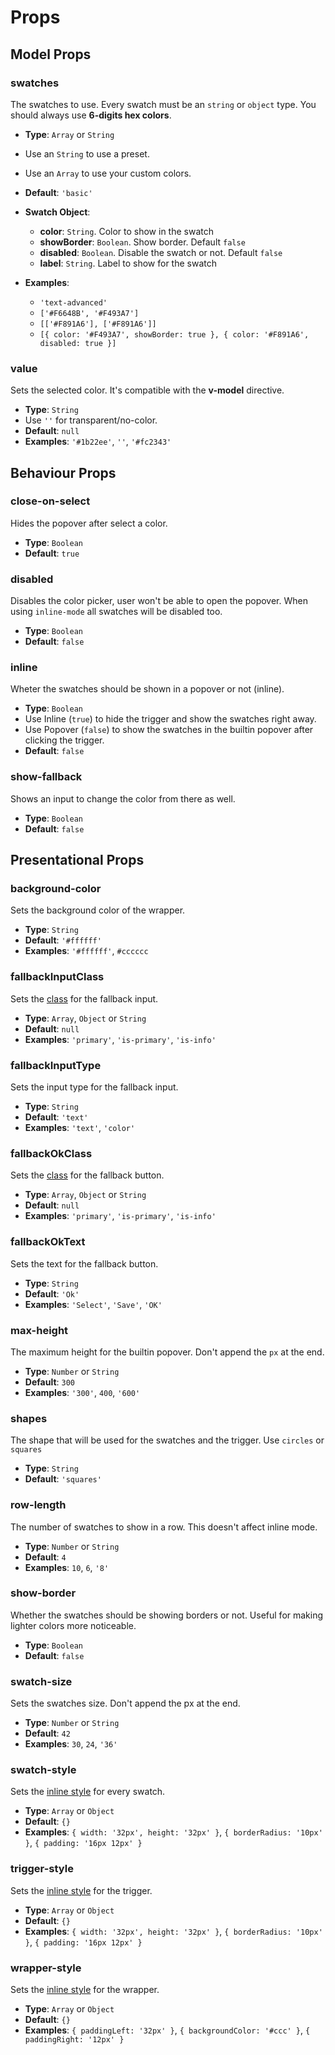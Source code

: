 # Props

## Model Props

### swatches

The swatches to use. Every swatch must be an `string` or `object` type. You should always use **6-digits hex colors**.

- **Type**: `Array` or `String`
- Use an `String` to use a preset.
- Use an `Array` to use your custom colors.

- **Default**: `'basic'`
- **Swatch Object**:
  - **color**:      `String`. Color to show in the swatch
  - **showBorder**: `Boolean`. Show border. Default `false`
  - **disabled**:   `Boolean`. Disable the swatch or not. Default `false`
  - **label**:      `String`. Label to show for the swatch
- **Examples**:
  - `'text-advanced'`
  - `['#F6648B', '#F493A7']`
  - `[['#F891A6'], ['#F891A6']]`
  - `[{ color: '#F493A7', showBorder: true }, { color: '#F891A6', disabled: true }]`

### value

Sets the selected color. It's compatible with the **v-model** directive.

- **Type**: `String`
- Use `''` for transparent/no-color.
- **Default**: `null`
- **Examples**: `'#1b22ee'`, `''`, `'#fc2343'`

## Behaviour Props

### close-on-select

Hides the popover after select a color.

- **Type**: `Boolean`
- **Default**: `true`

### disabled

Disables the color picker, user won't be able to open the popover. When using `inline-mode` all swatches will be disabled too.

- **Type**: `Boolean`
- **Default**: `false`

### inline

Wheter the swatches should be shown in a popover or not (inline).

- **Type**: `Boolean`
- Use Inline (`true`) to hide the trigger and show the swatches right away.
- Use Popover (`false`) to show the swatches in the builtin popover after clicking the trigger.
- **Default**: `false`

### show-fallback

Shows an input to change the color from there as well.

- **Type**: `Boolean`
- **Default**: `false`

## Presentational Props

### background-color

Sets the background color of the wrapper.

- **Type**: `String`
- **Default**: `'#ffffff'`
- **Examples**: `'#ffffff'`, `#cccccc`

### fallbackInputClass

Sets the [class](https://vuejs.org/v2/guide/class-and-style.html) for the fallback input.

- **Type**: `Array`, `Object` or `String`
- **Default**: `null`
- **Examples**: `'primary'`, `'is-primary'`, `'is-info'`

### fallbackInputType

Sets the input type for the fallback input.

- **Type**: `String`
- **Default**: `'text'`
- **Examples**: `'text'`, `'color'`

### fallbackOkClass

Sets the [class](https://vuejs.org/v2/guide/class-and-style.html) for the fallback button.

- **Type**: `Array`, `Object` or `String`
- **Default**: `null`
- **Examples**: `'primary'`, `'is-primary'`, `'is-info'`

### fallbackOkText

Sets the text for the fallback button.

- **Type**: `String`
- **Default**: `'Ok'`
- **Examples**: `'Select'`, `'Save'`, `'OK'`

### max-height

The maximum height for the builtin popover. Don't append the `px` at the end.

- **Type**: `Number` or `String`
- **Default**: `300`
- **Examples**: `'300'`, `400`, `'600'`

### shapes

The shape that will be used for the swatches and the trigger. Use `circles` or `squares`

- **Type**: `String`
- **Default**: `'squares'`

### row-length

The number of swatches to show in a row. This doesn't affect inline mode.

- **Type**: `Number` or `String`
- **Default**: `4`
- **Examples**: `10`, `6`, `'8'`

### show-border

Whether the swatches should be showing borders or not. Useful for making lighter colors more noticeable.

- **Type**: `Boolean`
- **Default**: `false`

### swatch-size

Sets the swatches size. Don't append the px at the end.

- **Type**: `Number` or `String`
- **Default**: `42`
- **Examples**: `30`, `24`, `'36'`

### swatch-style

Sets the [inline style](https://vuejs.org/v2/guide/class-and-style.html#Binding-Inline-Styles) for every swatch.

- **Type**: `Array` or `Object`
- **Default**: `{}`
- **Examples**: `{ width: '32px', height: '32px' }`, `{ borderRadius: '10px' }`, `{ padding: '16px 12px' }`

### trigger-style

Sets the [inline style](https://vuejs.org/v2/guide/class-and-style.html#Binding-Inline-Styles) for the trigger.

- **Type**: `Array` or `Object`
- **Default**: `{}`
- **Examples**: `{ width: '32px', height: '32px' }`, `{ borderRadius: '10px' }`, `{ padding: '16px 12px' }`

### wrapper-style

Sets the [inline style](https://vuejs.org/v2/guide/class-and-style.html#Binding-Inline-Styles) for the wrapper.

- **Type**: `Array` or `Object`
- **Default**: `{}`
- **Examples**: `{ paddingLeft: '32px' }`, `{ backgroundColor: '#ccc' }`, `{ paddingRight: '12px' }`
